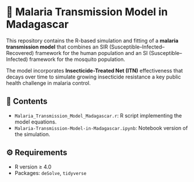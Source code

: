 # 🦟 Malaria Transmission Model in Madagascar

This repository contains the R-based simulation and fitting of a **malaria transmission model** that combines an SIR (Susceptible–Infected–Recovered) framework for the human population and an SI (Susceptible–Infected) framework for the mosquito population. 

The model incorporates **Insecticide-Treated Net (ITN)** effectiveness that decays over time to simulate growing insecticide resistance a key public health challenge in malaria control.

## 📂 Contents
- `Malaria_Transmission_Model_Madagascar.r`: R script implementing the model equations.
- `Malaria-Transmission-Model-in-Madagascar.ipynb`: Notebook version of the simulation.

## ⚙️ Requirements
- R version ≥ 4.0  
- Packages: `deSolve`, `tidyverse`
